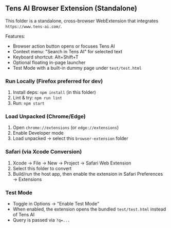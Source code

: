 ## Tens AI Browser Extension (Standalone)

This folder is a standalone, cross-browser WebExtension that integrates `https://www.tens-ai.com/`.

Features:
- Browser action button opens or focuses Tens AI
- Context menu: "Search in Tens AI" for selected text
- Keyboard shortcut: Alt+Shift+T
- Optional floating in-page launcher
- Test Mode with a built-in dummy page under `test/test.html`

### Run Locally (Firefox preferred for dev)
1. Install deps: `npm install` (in this folder)
2. Lint & try: `npm run lint`
3. Run: `npm start`

### Load Unpacked (Chrome/Edge)
1. Open `chrome://extensions` (or `edge://extensions`)
2. Enable Developer mode
3. Load unpacked → select this `browser-extension` folder

### Safari (via Xcode Conversion)
1. Xcode → File → New → Project → Safari Web Extension
2. Select this folder to convert
3. Build/run the host app, then enable the extension in Safari Preferences → Extensions

### Test Mode
- Toggle in Options → "Enable Test Mode"
- When enabled, the extension opens the bundled `test/test.html` instead of Tens AI
- Query is passed via `?q=...`


